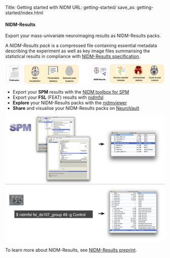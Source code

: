 Title: Getting started with NIDM
URL: getting-started/
save_as: getting-started/index.html

#### NIDM-Results

Export your mass-univariate neuroimaging results as NIDM-Results packs.

A *NIDM-Results pack* is a compressed file containing essential metadata describing the experiment as well as key image files summarising the statistical results in compliance with [NIDM-Results specification](http://nidm.nidash.org/specs/nidm-results.html). 

![Alt NIDM-Results](../specs/img/nidm-results-icons.png "NIDM-Results")

 - Export your **SPM** results with the [NIDM toolbox for SPM](https://github.com/incf-nidash/nidmresults-spm)
 - Export your **FSL** (FEAT) results with [nidmfsl](https://github.com/incf-nidash/nidmresults-fsl)
 - **Explore** your NIDM-Results packs with the [nidmviewer](https://github.com/vsoch/nidmviewer)
 - **Share** and visualise your NIDM-Results packs on [NeuroVault](http://neurovault.org)


![Alt Export to NIDM-Results](../specs/img/exports.png "Export your SPM and FSL results")

To learn more about NIDM-Results, see [NIDM-Results preprint](http://dx.doi.org/10.1101/041798).